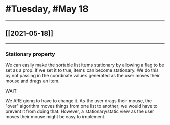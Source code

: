 # #Tuesday, #May 18
---

## [[2021-05-18]]

---

### Stationary property

We can easily make the sortable list items stationary by allowing
a flag to be set as a prop. If we set it to true, items can become
stationary. We do this by not passing in the coordinate values
generated as the user moves their mouse and drags an item.

WAIT

We ARE giong to have to change it. As the user drags their mouse,
the "over" algorithm moves things from one list to another; we would
have to prevent it from doing that. However, a stationary/static view
as the user moves their mouse might be easy to implement.

